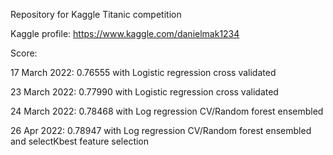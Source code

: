 Repository for Kaggle Titanic competition

Kaggle profile: https://www.kaggle.com/danielmak1234

Score:

17 March 2022: 0.76555 with Logistic regression cross validated

23 March 2022: 0.77990 with Logistic regression cross validated

24 March 2022: 0.78468 with Log regression CV/Random forest ensembled

26 Apr 2022: 0.78947 with Log regression CV/Random forest ensembled and selectKbest feature selection

